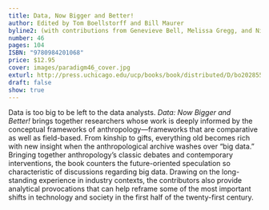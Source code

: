 ```yaml
---
title: Data, Now Bigger and Better!
author: Edited by Tom Boellstorff and Bill Maurer
byline2: (with contributions from Genevieve Bell, Melissa Gregg, and Nick Seaver)
number: 46
pages: 104
ISBN: "9780984201068"
price: $12.95
cover: images/paradigm46_cover.jpg
exturl: http://press.uchicago.edu/ucp/books/book/distributed/D/bo20285526.html
draft: false
show: true
---
```

Data is too big to be left to the data analysts. *Data: Now Bigger and Better!* brings together researchers whose work is deeply informed by the conceptual frameworks of anthropology—frameworks that are comparative as well as field-based. From kinship to gifts, everything old becomes rich with new insight when the anthropological archive washes over “big data.” Bringing together anthropology’s classic debates and contemporary interventions, the book counters the future-oriented speculation so characteristic of discussions regarding big data. Drawing on the long-standing experience in industry contexts, the contributors also provide analytical provocations that can help reframe some of the most important shifts in technology and society in the first half of the twenty-first century.